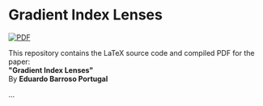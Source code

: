 # Gradient Index Lenses

[![PDF](https://img.shields.io/badge/View-PDF-red)](/main.pdf)

This repository contains the LaTeX source code and compiled PDF for the paper:  
**"Gradient Index Lenses"**  
By **Eduardo Barroso Portugal**

...